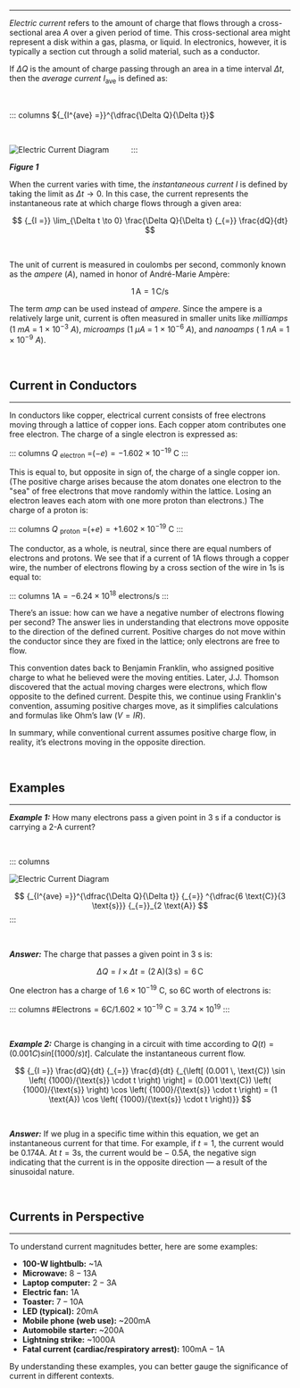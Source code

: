 
---
*Electric current* refers to the amount of charge that flows through a cross-sectional area *A* over a given period of time. This cross-sectional area might represent a disk within a gas, plasma, or liquid. In electronics, however, it is typically a section cut through a solid material, such as a conductor.

If $\Delta Q$ is the amount of charge passing through an area in a time interval $\Delta t$, then the *average current* $I$<sub>ave</sub> is defined as:

&nbsp;

::: columns
${_{I^{ave} =}}^{\dfrac{\Delta Q}{\Delta t}}$

$~~~~~~~~~~~~~~~~~~~~~~$

![Electric Current Diagram](/articles/electric-current.png) $~~~~~~~~$
:::

***Figure 1***

When the current varies with time, the *instantaneous current* $I$ is defined by taking the limit as $\Delta t \to 0$. In this case, the current represents the instantaneous rate at which charge flows through a given area:  

$$
{_{I =}} \lim_{\Delta t \to 0} \frac{\Delta Q}{\Delta t} {_{=}} \frac{dQ}{dt}
$$

&nbsp;

The unit of current is measured in coulombs per second, commonly known as the *ampere* ($A$), named in honor of André-Marie Ampère:  

$$
1 \, \text{A} = 1 \, \text{C}/\text{s}
$$


The term *amp* can be used instead of *ampere*. Since the ampere is a relatively large unit, current is often measured in smaller units like *milliamps* (1 $mA$ = 1 × 10<sup>−3</sup> $A$), *microamps* (1 $\mu A$ = 1 × 10<sup>−6</sup> $A$), and *nanoamps* ( 1 $nA$ = 1 × 10<sup>−9</sup> $A$).

&nbsp;

## Current in Conductors

---

In conductors like copper, electrical current consists of free electrons moving through a lattice of copper ions. Each copper atom contributes one free electron. The charge of a single electron is expressed as:

::: columns
$Q$ <sub>$\text{electron}$</sub> $=$$(-e) = -1.602 \times 10$<sup>$-19$</sup> $\text{C}$
:::

This is equal to, but opposite in sign of, the charge of a single copper ion. (The positive charge arises because the atom donates one electron to the "sea" of free electrons that move randomly within the lattice. Losing an electron leaves each atom with one more proton than electrons.) The charge of a proton is:

::: columns
$Q$ <sub>$\text{proton}$</sub> $=$$(+e) = +1.602 \times 10$<sup>$-19$</sup> $\text{C}$
:::

The conductor, as a whole, is neutral, since there are equal numbers of electrons and protons. We see that if a current of $1 \text{A}$ flows through a copper wire, the number of electrons flowing by a cross section of the wire in 1s is equal to:

::: columns
$1 \text{A} = -6.24 \times 10$<sup>$18$</sup> $\text{electrons/s}$
:::

There’s an issue: how can we have a negative number of electrons flowing per second? The answer lies in understanding that electrons move opposite to the direction of the defined current. Positive charges do not move within the conductor since they are fixed in the lattice; only electrons are free to flow.

This convention dates back to Benjamin Franklin, who assigned positive charge to what he believed were the moving entities. Later, J.J. Thomson discovered that the actual moving charges were electrons, which flow opposite to the defined current. Despite this, we continue using Franklin's convention, assuming positive charges move, as it simplifies calculations and formulas like Ohm’s law $(V = IR)$.

In summary, while conventional current assumes positive charge flow, in reality, it’s electrons moving in the opposite direction.

&nbsp;

## Examples

---

***Example 1:*** How many electrons pass a given point in 3 s if a conductor is carrying a 2-A current?

&nbsp;

::: columns

![Electric Current Diagram](/articles/electric-current-2.png) $~~~~~~~~$

$$
{_{I^{ave} =}}^{\dfrac{\Delta Q}{\Delta t}} {_{=}} ^{\dfrac{6 \text{C}}{3 \text{s}}} {_{=}}_{2 \text{A}}
$$
:::

&nbsp;

***Answer:*** The charge that passes a given point in 3 s is:

$$
\Delta Q = I \times \Delta t = (2 \, \text{A})(3 \, \text{s}) = 6 \, \text{C}
$$

One electron has a charge of $1.6 \times 10$<sup>$−19$</sup> $\text{C}$, so $6 \text{C}$ worth of electrons is:

::: columns
$\# \text{Electrons} = 6 \text{C}/{1.602 \times 10}$<sup>$-19$</sup> $\text{C} = 3.74 \times 10$<sup>$19$</sup>
:::

&nbsp;

***Example 2:*** Charge is changing in a circuit with time according to $Q(t) = (0.001 C) sin [(1000/s) t]$. Calculate the instantaneous current flow.

$$
{_{I =}} \frac{dQ}{dt} {_{=}} \frac{d}{dt} {_{\left[ (0.001 \, \text{C}) \sin \left( {1000}/{\text{s}} \cdot t \right) \right] 
= (0.001 \text{C}) \left( {1000}/{\text{s}} \right) \cos \left( {1000}/{\text{s}} \cdot t \right) 
= (1 \text{A}) \cos \left( {1000}/{\text{s}} \cdot t \right)}}
$$

&nbsp;

***Answer:*** If we plug in a specific time within this equation, we get an instantaneous current for that time. For example, if $t = 1$, the current would be $0.174 \text{A}$. At $t = 3\text{s}$, the current would be − $0.5 \text{A}$, the negative sign indicating that the current is in the opposite direction — a result of the sinusoidal nature.

&nbsp;

## Currents in Perspective

---

To understand current magnitudes better, here are some examples:  

- **100-W lightbulb:** ~$1 \text{A}$  
- **Microwave:** $8-13 \text{A}$   
- **Laptop computer:** $2-3 \text{A}$  
- **Electric fan:** $1 \text{A}$   
- **Toaster:** $7-10 \text{A}$   
- **LED (typical):** $20 \text{mA}$   
- **Mobile phone (web use):** ~$200 \text{mA}$ 
- **Automobile starter:** ~$200 \text{A}$  
- **Lightning strike:** ~$1000 \text{A}$ 
- **Fatal current (cardiac/respiratory arrest):** $100 \text{mA} - 1 \text{A}$  

By understanding these examples, you can better gauge the significance of current in different contexts.

